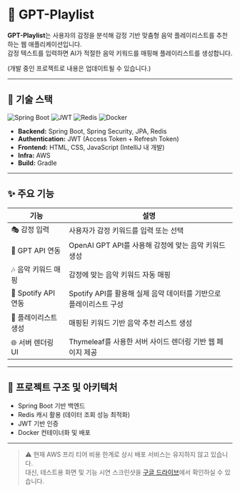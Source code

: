 # 🎵 GPT-Playlist

**GPT-Playlist**는 사용자의 감정을 분석해 감정 기반 맞춤형 음악 플레이리스트를 추천하는 웹 애플리케이션입니다.  
감정 텍스트를 입력하면 AI가 적절한 음악 키워드를 매핑해 플레이리스트를 생성합니다.

(개발 중인 프로젝트로 내용은 업데이트될 수 있습니다.)

---

## 📌 기술 스택

![Spring Boot](https://img.shields.io/badge/Spring%20Boot-3.4.3-green?logo=spring)
![JWT](https://img.shields.io/badge/JWT-Authentication-orange)
![Redis](https://img.shields.io/badge/Redis-7.4.2-red?logo=redis)
![Docker](https://img.shields.io/badge/Docker-Containerization-blue?logo=docker)

- **Backend:** Spring Boot, Spring Security, JPA, Redis  
- **Authentication:** JWT (Access Token + Refresh Token)  
- **Frontend:** HTML, CSS, JavaScript (IntelliJ 내 개발)  
- **Infra:** AWS
- **Build:** Gradle

---

## ✨ 주요 기능

| 기능 | 설명 |
|------|------|
| 🎭 감정 입력 | 사용자가 감정 키워드를 입력 또는 선택 |
| 🤖 GPT API 연동 | OpenAI GPT API를 사용해 감정에 맞는 음악 키워드 생성 |
| 🎶 음악 키워드 매핑 | 감정에 맞는 음악 키워드 자동 매핑 |
| 🎵 Spotify API 연동 | Spotify API를 활용해 실제 음악 데이터를 기반으로 플레이리스트 구성 |
| 📃 플레이리스트 생성 | 매핑된 키워드 기반 음악 추천 리스트 생성 |
| 🌐 서버 렌더링 UI | Thymeleaf를 사용한 서버 사이드 렌더링 기반 웹 페이지 제공 |

---

## 📂 프로젝트 구조 및 아키텍처

- Spring Boot 기반 백엔드  
- Redis 캐시 활용 (데이터 조회 성능 최적화)  
- JWT 기반 인증  
- Docker 컨테이너화 및 배포

---

> ⚠️ 현재 AWS 프리 티어 비용 한계로 상시 배포 서비스는 유지하지 않고 있습니다.  
> 대신, 테스트용 화면 및 기능 시연 스크린샷을 [구글 드라이브](https://drive.google.com/drive/folders/1DG3DkcmUbi3Jd2cN5GVWraHD6j7KpnhN?usp=sharing)에서 확인하실 수 있습니다.
